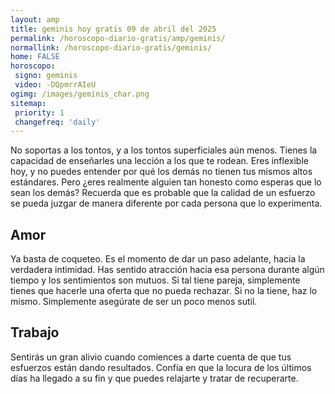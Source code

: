 ```yaml
---
layout: amp
title: geminis hoy gratis 09 de abril del 2025 
permalink: /horoscopo-diario-gratis/amp/geminis/
normallink: /horoscopo-diario-gratis/geminis/
home: FALSE
horoscopo:
 signo: geminis
 video: -DQpmrrAIeU
ogimg: /images/geminis_char.png
sitemap:
 priority: 1
 changefreq: 'daily'
---
```



No soportas a los tontos, y a los tontos superficiales aún menos. Tienes la capacidad de enseñarles una lección a los que te rodean. Eres inflexible hoy, y no puedes entender por qué los demás no tienen tus mismos altos estándares. Pero ¿eres realmente alguien tan honesto como esperas que lo sean los demás? Recuerda que es probable que la calidad de un esfuerzo se pueda juzgar de manera diferente por cada persona que lo experimenta.

## Amor

Ya basta de coqueteo. Es el momento de dar un paso adelante, hacia la verdadera intimidad. Has sentido atracción hacia esa persona durante algún tiempo y los sentimientos son mutuos. Si tal tiene pareja, simplemente tienes que hacerle una oferta que no pueda rechazar. Si no la tiene, haz lo mismo. Simplemente asegúrate de ser un poco menos sutil.

## Trabajo

Sentirás un gran alivio cuando comiences a darte cuenta de que tus esfuerzos están dando resultados. Confía en que la locura de los últimos días ha llegado a su fin y que puedes relajarte y tratar de recuperarte.